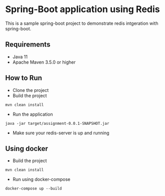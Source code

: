 # Spring-Boot application using Redis

This is a sample spring-boot project to demonstrate redis intgeration with spring-boot.

## Requirements
* Java 11
* Apache Maven 3.5.0 or higher

## How to Run

- Clone the project
- Build the project  
```
mvn clean install
```
- Run the application
```
java -jar target/assignment-0.0.1-SNAPSHOT.jar
```
- Make sure your redis-server is up and running

## Using docker

- Build the project  
```
mvn clean install
```
- Run using docker-compose
```
docker-compose up --build 
```
